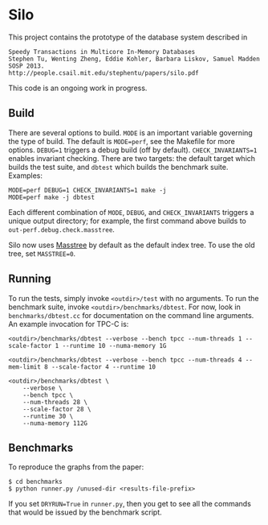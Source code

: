 Silo
=====

This project contains the prototype of the database system described in

    Speedy Transactions in Multicore In-Memory Databases 
    Stephen Tu, Wenting Zheng, Eddie Kohler, Barbara Liskov, Samuel Madden 
    SOSP 2013. 
    http://people.csail.mit.edu/stephentu/papers/silo.pdf

This code is an ongoing work in progress.

Build
-----

There are several options to build. `MODE` is an important variable
governing the type of build. The default is `MODE=perf`, see the
Makefile for more options. `DEBUG=1` triggers a debug build (off by
default). `CHECK_INVARIANTS=1` enables invariant checking. There are
two targets: the default target which builds the test suite, and
`dbtest` which builds the benchmark suite. Examples:

    MODE=perf DEBUG=1 CHECK_INVARIANTS=1 make -j
    MODE=perf make -j dbtest

Each different combination of `MODE`, `DEBUG`, and `CHECK_INVARIANTS` triggers
a unique output directory; for example, the first command above builds to
`out-perf.debug.check.masstree`.

Silo now uses [Masstree](https://github.com/kohler/masstree-beta) by default as
the default index tree. To use the old tree, set `MASSTREE=0`.

Running
-------

To run the tests, simply invoke `<outdir>/test` with no arguments. To run the
benchmark suite, invoke `<outdir>/benchmarks/dbtest`. For now, look in
`benchmarks/dbtest.cc` for documentation on the command line arguments. An
example invocation for TPC-C is:

    <outdir>/benchmarks/dbtest --verbose --bench tpcc --num-threads 1 --scale-factor 1 --runtime 10 --numa-memory 1G

    <outdir>/benchmarks/dbtest --verbose --bench tpcc --num-threads 4 --mem-limit 8 --scale-factor 4 --runtime 10

    <outdir>/benchmarks/dbtest \
        --verbose \
        --bench tpcc \
        --num-threads 28 \
        --scale-factor 28 \
        --runtime 30 \
        --numa-memory 112G 

Benchmarks
----------

To reproduce the graphs from the paper:

    $ cd benchmarks
    $ python runner.py /unused-dir <results-file-prefix>

If you set `DRYRUN=True` in `runner.py`, then you get to see all the
commands that would be issued by the benchmark script.
